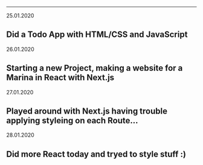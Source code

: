 ---

25.01.2020

## Did a Todo App with HTML/CSS and JavaScript

26.01.2020

## Starting a new Project, making a website for a Marina in React with Next.js

27.01.2020

## Played around with Next.js having trouble applying styleing on each Route...

28.01.2020

## Did more React today and tryed to style stuff :)
